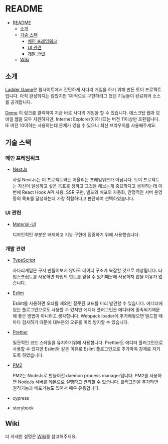 [demo]: https://ladder.divlook.dev/
[github]: https://github.com/divlook/ladder-game/
[wiki]: https://github.com/divlook/ladder-game/wiki/

# README

- [README](#readme)
  - [소개](#%ec%86%8c%ea%b0%9c)
  - [기술 스택](#%ea%b8%b0%ec%88%a0-%ec%8a%a4%ed%83%9d)
    - [메인 프레임워크](#%eb%a9%94%ec%9d%b8-%ed%94%84%eb%a0%88%ec%9e%84%ec%9b%8c%ed%81%ac)
    - [UI 관련](#ui-%ea%b4%80%eb%a0%a8)
    - [개발 관련](#%ea%b0%9c%eb%b0%9c-%ea%b4%80%eb%a0%a8)
  - [Wiki](#wiki)

## 소개

[Ladder Game][github]은 웹사이트에서 간단하게 사다리 게임을 하기 위해 만든 토이 프로젝트입니다. 아직 완성되지는 않았지만 1차적으로 구현하려고 했던 기능들이 완료되어 소스를 공개합니다.

[Demo][demo] 이 링크를 클릭하여 지금 바로 사다리 게임을 할 수 있습니다. 데스크탑 웹과 모바일 웹을 모두 지원하지만, Internet Explorer(이하 IE)는 버전 11이상만 호환됩니다. IE 버전 10이하는 사용하는데 문제가 있을 수 있으니 최신 브라우저를 사용해주세요.

## 기술 스택

### 메인 프레임워크

- [NextJs](https://nextjs.org/)

  사실 NextJs는 이 프로젝트와는 어울리는 프레임워크가 아닙니다. 토이 프로젝트는 자신이 달성하고 싶은 목표를 정하고 그것을 해보는게 중요하다고 생각하는데 이번에 React Hook API 사용, SSR 구현, 빌드와 배포의 자동화, 안정적인 서버 운영등의 목표를 달성하는데 가장 적합하다고 판단하여 선택하였습니다.

### UI 관련

- [Material-UI](https://material-ui.com/)

  디자인적인 부분은 배제하고 기능 구현에 집중하기 위해 사용했습니다.

### 개발 관련

- [TypeScript](https://www.typescriptlang.org/)

  사다리게임은 구지 만들어보지 않아도 데이터 구조가 복잡할 것으로 예상됩니다. 타입스크립트를 사용하면 타입의 힌트를 얻을 수 있기때문에 사용하지 않을 이유가 없습니다.

- [Eslint](https://eslint.org/)

  Eslint를 사용하면 오타를 제외한 잘못된 코드를 미리 발견할 수 있습니다. 에디터에 있는 플로그인으로도 사용할 수 있지만 에디터 플러그인은 에디터에 종속되기때문에 좋은 방법이 아니라고 생각합니다. Webpack loader에 추가해놓으면 빌드할 때마다 검사하기 때문에 대부분의 오류를 미리 방지할 수 있습니다.

- [Prettier](https://prettier.io/)

  일관적인 코드 스타일을 유지하기위해 사용합니다. Prettier도 에디터 플러그인으로 사용할 수 있지만 Eslint와 같은 이유로 Eslint 플로그인으로 추가하여 강제로 지키도록 하였습니다.

- [PM2](https://pm2.keymetrics.io/)

  PM2는 NodeJs로 만들어진 daemon process manager입니다. PM2를 사용하면 NodeJs 서버를 데몬으로 실행하고 관리할 수 있습니다. 플러그인을 추가하면 원격기능과 배포기능도 있어서 매우 유용합니다.

- cypress

- storybook

## Wiki

더 자세한 설명은 [Wiki][wiki]를 참고해주세요.
